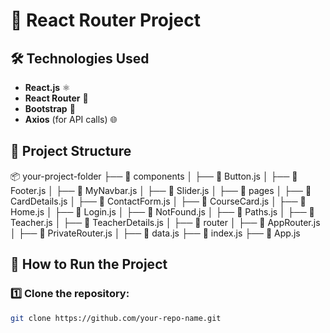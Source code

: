 # 📌 React Router Project

## 🛠️ Technologies Used
- **React.js** ⚛️
- **React Router** 🔄
- **Bootstrap** 🎨
- **Axios** (for API calls) 🌐

## 📂 Project Structure
📦 your-project-folder ├── 📁 components │ ├── 📝 Button.js │ ├── 📝 Footer.js │ ├── 📝 MyNavbar.js │ ├── 📝 Slider.js │ ├── 📁 pages │ ├── 📄 CardDetails.js │ ├── 📄 ContactForm.js │ ├── 📄 CourseCard.js │ ├── 📄 Home.js │ ├── 📄 Login.js │ ├── 📄 NotFound.js │ ├── 📄 Paths.js │ ├── 📄 Teacher.js │ ├── 📄 TeacherDetails.js │ ├── 📁 router │ ├── 📄 AppRouter.js │ ├── 📄 PrivateRouter.js │ ├── 📄 data.js ├── 📄 index.js ├── 📄 App.js

## 🚀 How to Run the Project
### 1️⃣ Clone the repository:
```sh
git clone https://github.com/your-repo-name.git

